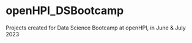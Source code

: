 # openHPI_DSBootcamp
Projects created for Data Science Bootcamp at openHPI, in June &amp; July 2023
